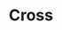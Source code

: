 ---
title: Cross
date: 
draft: false

# descripcion
description : Aro de plata pasante

materials: Plata 925

color: Plateado

dimensions: 0,5cm x 0,6cm

code: 01-20-0440

type: "Aros"

categories: []

price: $1.680,00

price_eftvo: $1.430,00

# Images
# first image will be shown in the product page
images:
  # - image: "images/path_to_image"
  # La ubicacion de las imagenes es imagenes/Aros/Aros.Solo Plata/01-20-0440-cross
  - image: "./images/aros/solo_plata/01-20-0440-cruzados_a.JPG"
---